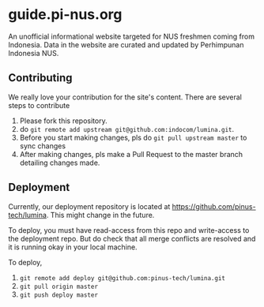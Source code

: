 # guide.pi-nus.org

An unofficial informational website targeted for NUS freshmen coming from
Indonesia. Data in the website are curated and updated by Perhimpunan Indonesia
NUS.

## Contributing

We really love your contribution for the site's content. There are several steps
to contribute

1. Please fork this repository.
2. do `git remote add upstream git@github.com:indocom/lumina.git`.
3. Before you start making changes, pls do `git pull upstream master` to sync
   changes
4. After making changes, pls make a Pull Request to the master branch detailing
   changes made.

## Deployment

Currently, our deployment repository is located at
<https://github.com/pinus-tech/lumina>. This might change in the future.

To deploy, you must have read-access from this repo and write-access to the
deployment repo. But do check that all merge conflicts are resolved and it is
running okay in your local machine.

To deploy,
1. `git remote add deploy git@github.com:pinus-tech/lumina.git`
2. `git pull origin master`
3. `git push deploy master`
